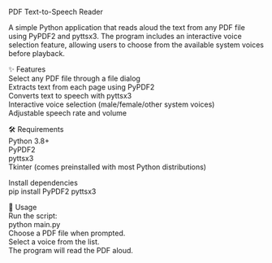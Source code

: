 PDF Text-to-Speech Reader

A simple Python application that reads aloud the text from any PDF file using PyPDF2 and pyttsx3. The program includes an interactive voice selection feature, allowing users to choose from the available system voices before playback.

✨ Features\
Select any PDF file through a file dialog\
Extracts text from each page using PyPDF2\
Converts text to speech with pyttsx3\
Interactive voice selection (male/female/other system voices)\
Adjustable speech rate and volume

🛠️ Requirements\
Python 3.8+\
PyPDF2\
pyttsx3\
Tkinter (comes preinstalled with most Python distributions)

Install dependencies\
pip install PyPDF2 pyttsx3

🚀 Usage\
Run the script:\
python main.py\
Choose a PDF file when prompted.\
Select a voice from the list.\
The program will read the PDF aloud.
